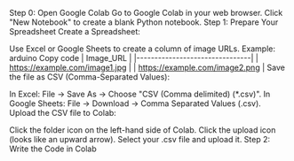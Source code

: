 Step 0: Open Google Colab
Go to Google Colab in your web browser.
Click "New Notebook" to create a blank Python notebook.
Step 1: Prepare Your Spreadsheet
Create a Spreadsheet:

Use Excel or Google Sheets to create a column of image URLs.
Example:
arduino
Copy code
| Image_URL                      |
|--------------------------------|
| https://example.com/image1.jpg |
| https://example.com/image2.png |
Save the file as CSV (Comma-Separated Values):

In Excel: File → Save As → Choose "CSV (Comma delimited) (*.csv)".
In Google Sheets: File → Download → Comma Separated Values (.csv).
Upload the CSV file to Colab:

Click the folder icon on the left-hand side of Colab.
Click the upload icon (looks like an upward arrow).
Select your .csv file and upload it.
Step 2: Write the Code in Colab


